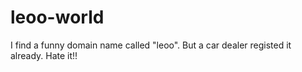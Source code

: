 # leoo-world

I find a funny domain name called "leoo". But a car dealer registed it already. Hate it!!
